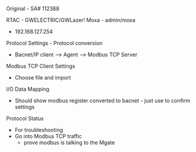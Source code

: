 Original - SA# 112388

RTAC - GWELECTRIC/GWLazer!
Moxa - admin/moxa
- 192.168.127.254

Protocol Settings - Protocol conversion
- Bacnet/IP client --> Agent --> Modbus TCP Server

Modbus TCP Client Settings
- Choose file and import

I/O Data Mapping
- Should show modbus register converted to bacnet - just use to confirm settings

Protocol Status
 - For troubleshooting
 - Go into Modbus TCP traffic
	 - prove modbus is talking to the Mgate



